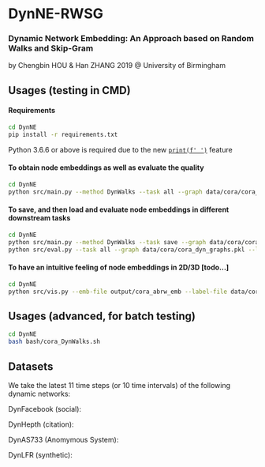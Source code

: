 # DynNE-RWSG
### Dynamic Network Embedding: An Approach based on Random Walks and Skip-Gram

by Chengbin HOU & Han ZHANG 2019 @ University of Birmingham

## Usages (testing in CMD)
#### Requirements
```bash
cd DynNE
pip install -r requirements.txt
```
Python 3.6.6 or above is required due to the new [`print(f' ')`](https://docs.python.org/3.6/reference/lexical_analysis.html#f-strings) feature
#### To obtain node embeddings as well as evaluate the quality
```bash
cd DynNE
python src/main.py --method DynWalks --task all --graph data/cora/cora_dyn_graphs.pkl --label data/cora/cora_node_label_dict.pkl --emb-file output/cora_DynWalks_128_embs.pkl --num-walks 20 --restart-prob 0.2 --update-threshold 0.1 --emb-dim 128 --workers 24
```
#### To save, and then load and evaluate node embeddings in different downstream tasks
```bash
cd DynNE
python src/main.py --method DynWalks --task save --graph data/cora/cora_dyn_graphs.pkl --label data/cora/cora_node_label_dict.pkl --emb-file output/cora_DynWalks_128_embs.pkl --num-walks 20 --restart-prob 0.2 --update-threshold 0.1 --emb-dim 128 --workers 24
python src/eval.py --task all --graph data/cora/cora_dyn_graphs.pkl --label data/cora/cora_node_label_dict.pkl --emb-file output/cora_DynWalks_128_embs.pkl
```
#### To have an intuitive feeling of node embeddings in 2D/3D [todo...]
```bash
cd DynNE
python src/vis.py --emb-file output/cora_abrw_emb --label-file data/cora/cora_label.txt
```

## Usages (advanced, for batch testing)
```bash
cd DynNE
bash bash/cora_DynWalks.sh
```
## Datasets
We take the latest 11 time steps (or 10 time intervals) of the following dynamic networks:

DynFacebook (social): 

DynHepth (citation):

DynAS733 (Anomymous System):

DynLFR (synthetic):